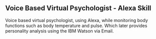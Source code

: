 ## Voice Based Virtual Psychologist - Alexa Skill

Voice based virtual psychologist, using Alexa, while monitoring body functions such as body temperature and pulse. Which later provides personality analysis using the IBM Watson via Email.

